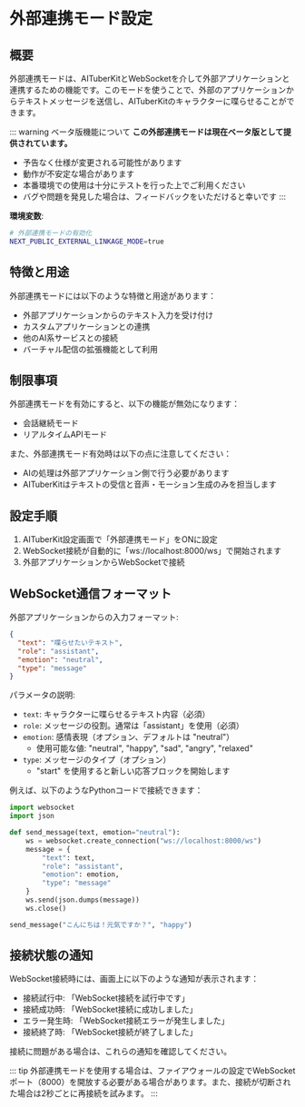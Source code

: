 # 外部連携モード設定

## 概要

外部連携モードは、AITuberKitとWebSocketを介して外部アプリケーションと連携するための機能です。このモードを使うことで、外部のアプリケーションからテキストメッセージを送信し、AITuberKitのキャラクターに喋らせることができます。

::: warning ベータ版機能について
**この外部連携モードは現在ベータ版として提供されています。**

- 予告なく仕様が変更される可能性があります
- 動作が不安定な場合があります
- 本番環境での使用は十分にテストを行った上でご利用ください
- バグや問題を発見した場合は、フィードバックをいただけると幸いです
  :::

**環境変数**:

```bash
# 外部連携モードの有効化
NEXT_PUBLIC_EXTERNAL_LINKAGE_MODE=true
```

## 特徴と用途

外部連携モードには以下のような特徴と用途があります：

- 外部アプリケーションからのテキスト入力を受け付け
- カスタムアプリケーションとの連携
- 他のAI系サービスとの接続
- バーチャル配信の拡張機能として利用

## 制限事項

外部連携モードを有効にすると、以下の機能が無効になります：

- 会話継続モード
- リアルタイムAPIモード

また、外部連携モード有効時は以下の点に注意してください：

- AIの処理は外部アプリケーション側で行う必要があります
- AITuberKitはテキストの受信と音声・モーション生成のみを担当します

## 設定手順

1. AITuberKit設定画面で「外部連携モード」をONに設定
2. WebSocket接続が自動的に「ws://localhost:8000/ws」で開始されます
3. 外部アプリケーションからWebSocketで接続

## WebSocket通信フォーマット

外部アプリケーションからの入力フォーマット:

```json
{
  "text": "喋らせたいテキスト",
  "role": "assistant",
  "emotion": "neutral",
  "type": "message"
}
```

パラメータの説明:

- `text`: キャラクターに喋らせるテキスト内容（必須）
- `role`: メッセージの役割。通常は「assistant」を使用（必須）
- `emotion`: 感情表現（オプション、デフォルトは "neutral"）
  - 使用可能な値: "neutral", "happy", "sad", "angry", "relaxed"
- `type`: メッセージのタイプ（オプション）
  - "start" を使用すると新しい応答ブロックを開始します

例えば、以下のようなPythonコードで接続できます：

```python
import websocket
import json

def send_message(text, emotion="neutral"):
    ws = websocket.create_connection("ws://localhost:8000/ws")
    message = {
        "text": text,
        "role": "assistant",
        "emotion": emotion,
        "type": "message"
    }
    ws.send(json.dumps(message))
    ws.close()

send_message("こんにちは！元気ですか？", "happy")
```

## 接続状態の通知

WebSocket接続時には、画面上に以下のような通知が表示されます：

- 接続試行中: 「WebSocket接続を試行中です」
- 接続成功時: 「WebSocket接続に成功しました」
- エラー発生時: 「WebSocket接続エラーが発生しました」
- 接続終了時: 「WebSocket接続が終了しました」

接続に問題がある場合は、これらの通知を確認してください。

::: tip
外部連携モードを使用する場合は、ファイアウォールの設定でWebSocketポート（8000）を開放する必要がある場合があります。また、接続が切断された場合は2秒ごとに再接続を試みます。
:::
